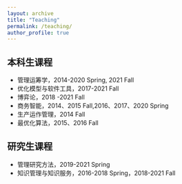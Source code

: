 ```yaml
---
layout: archive
title: "Teaching"
permalink: /teaching/
author_profile: true
---
```


## 本科生课程

- 管理运筹学，2014-2020 Spring, 2021 Fall
- 优化模型与软件工具，2017-2021 Fall
- 博弈论，2018 -2021 Fall
- 商务智能，2014、2015 Fall,2016、2017、2020 Spring
- 生产运作管理，2014 Fall
- 最优化算法，2015、2016 Fall

## 研究生课程

- 管理研究方法，2019-2021 Spring
- 知识管理与知识服务，2016-2018 Spring，2018-2021 Fall

